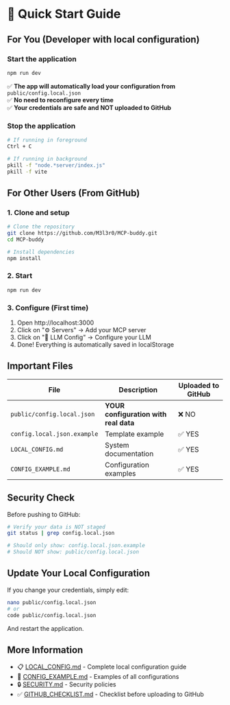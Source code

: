 # 🚀 Quick Start Guide

## For You (Developer with local configuration)

### Start the application

```bash
npm run dev
```

✅ **The app will automatically load your configuration from** `public/config.local.json`  
✅ **No need to reconfigure every time**  
✅ **Your credentials are safe and NOT uploaded to GitHub**

### Stop the application

```bash
# If running in foreground
Ctrl + C

# If running in background
pkill -f "node.*server/index.js"
pkill -f vite
```

## For Other Users (From GitHub)

### 1. Clone and setup

```bash
# Clone the repository
git clone https://github.com/M3l3r0/MCP-buddy.git
cd MCP-buddy

# Install dependencies
npm install
```

### 2. Start

```bash
npm run dev
```

### 3. Configure (First time)

1. Open http://localhost:3000
2. Click on "⚙️ Servers" → Add your MCP server
3. Click on "🤖 LLM Config" → Configure your LLM
4. Done! Everything is automatically saved in localStorage

## Important Files

| File | Description | Uploaded to GitHub |
|------|-------------|-------------------|
| `public/config.local.json` | **YOUR configuration with real data** | ❌ NO |
| `config.local.json.example` | Template example | ✅ YES |
| `LOCAL_CONFIG.md` | System documentation | ✅ YES |
| `CONFIG_EXAMPLE.md` | Configuration examples | ✅ YES |

## Security Check

Before pushing to GitHub:

```bash
# Verify your data is NOT staged
git status | grep config.local.json

# Should only show: config.local.json.example
# Should NOT show: public/config.local.json
```

## Update Your Local Configuration

If you change your credentials, simply edit:

```bash
nano public/config.local.json
# or
code public/config.local.json
```

And restart the application.

## More Information

- 📋 [LOCAL_CONFIG.md](LOCAL_CONFIG.md) - Complete local configuration guide
- 📄 [CONFIG_EXAMPLE.md](CONFIG_EXAMPLE.md) - Examples of all configurations
- 🔒 [SECURITY.md](SECURITY.md) - Security policies
- ✅ [GITHUB_CHECKLIST.md](GITHUB_CHECKLIST.md) - Checklist before uploading to GitHub
